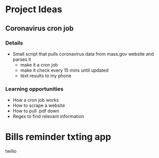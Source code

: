 # Project Ideas
## Coronavirus cron job
### Details
- Small script that pulls coronavirus data from mass.gov website and parses it
  - make it a cron job
  - make it check every 15 mins until updated
  - text results to my phone
### Learning opportunities
- How a cron job works
- How to scrape a website
- How to pull .pdf down
- Regex to find relevant information

# Bills reminder txting app

twilio 